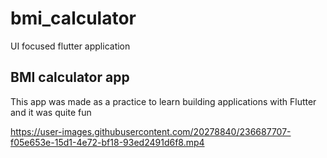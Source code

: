 # bmi_calculator

UI focused flutter application

## BMI calculator app

This app was made as a practice to learn building applications with Flutter and it was quite fun


https://user-images.githubusercontent.com/20278840/236687707-f05e653e-15d1-4e72-bf18-93ed2491d6f8.mp4

